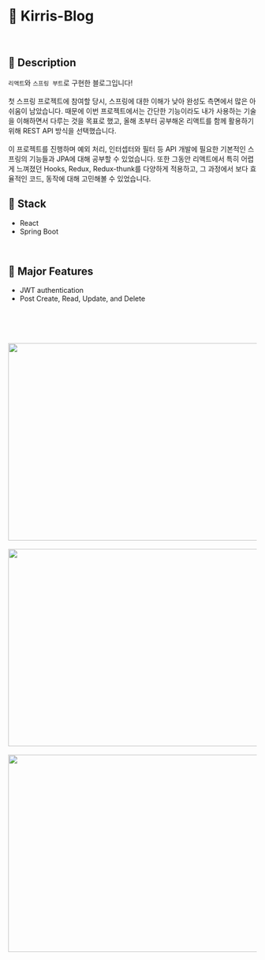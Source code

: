 # 🍺 Kirris-Blog
<br />

## 🎤 Description

`리액트`와 `스프링 부트`로 구현한 블로그입니다!<br /><br />
첫 스프링 프로젝트에 참여할 당시, 스프링에 대한 이해가 낮아 완성도 측면에서 많은 아쉬움이 남았습니다. 
때문에 이번 프로젝트에서는 간단한 기능이라도 내가 사용하는 기술을 이해하면서 다루는 것을 목표로 했고, 올해 초부터 공부해온 리액트를 함께 활용하기 위해 REST API 방식을 선택했습니다.
<br /><br />
이 프로젝트를 진행하며 예외 처리, 인터셉터와 필터 등 API 개발에 필요한 기본적인 스프링의 기능들과 JPA에 대해 공부할 수 있었습니다. 또한 그동안 리액트에서 특히 어렵게 느껴졌던 Hooks, Redux, Redux-thunk를 다양하게 적용하고, 그 과정에서 보다 효율적인 코드, 동작에 대해 고민해볼 수 있었습니다.
<br />

## 🔨 Stack

- React
- Spring Boot
<br />

## 🍒 Major Features

- JWT authentication
- Post Create, Read, Update, and Delete
<br /><br /><br /><br /><br />


<div>
  <img width="800" height="400" src="https://user-images.githubusercontent.com/61813428/134133603-7b8ae53c-8aba-425d-9d1f-e0394008b2b5.gif">
</div>
<br />

<div>
  <img width="800" height="400" src="https://user-images.githubusercontent.com/61813428/134129686-bbfc162c-03ee-434b-9885-f777bd9805d1.gif">
</div>
<br />

<div>
  <img width="800" height="400" src="https://user-images.githubusercontent.com/61813428/134118628-3fdfc944-d1d9-447a-8efa-fbdcebf2819d.gif">
</div>
<br />
